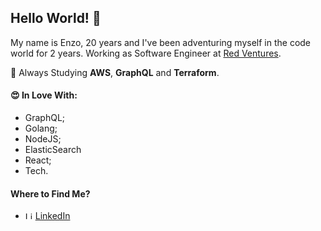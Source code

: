 ## Hello World! 👋

My name is Enzo, 20 years and I've been adventuring myself in the code world for 2 years.
Working as Software Engineer at [Red Ventures](https://www.redventures.com/).

🌱 Always Studying **AWS**, **GraphQL** and **Terraform**.

#### :heart_eyes: In Love With:
- GraphQL;
- Golang;
- NodeJS;
- ElasticSearch
- React;
- Tech.

#### Where to Find Me?
<ul>
  <li>
    <img src="https://user-images.githubusercontent.com/3603793/87078013-6b09a380-c1fa-11ea-9ca0-6789b1cafb1c.png" width="12" alt="Linkedin"> 
    <a href="https://www.linkedin.com/in/enzobatrov/" target="_blank" title="LinkedIn">LinkedIn</a>
  </li>
</ul>
